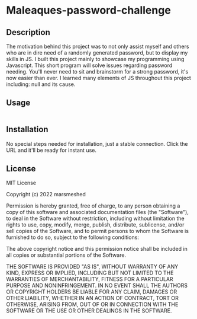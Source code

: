 # Maleaques-password-challenge

## Description
 The motivation behind this project was to not only assist myself and others who are in dire need of a randomly generated password, but to display my skills in JS.
 I built this project mainly to showcase my programming using Javascript. This short program will solve issues regarding password needing. You'll never need to sit and brainstorm for a strong password, it's now easier than ever. I learned many elements of JS throughout this project including: null and its cause.

## Usage
<img src="" alt="">

## Installation

No special steps needed for installation, just a stable connection. Click the URL and it'll be ready for instant use.


## License

MIT License

Copyright (c) 2022 marsmeshed

Permission is hereby granted, free of charge, to any person obtaining a copy
of this software and associated documentation files (the "Software"), to deal
in the Software without restriction, including without limitation the rights
to use, copy, modify, merge, publish, distribute, sublicense, and/or sell
copies of the Software, and to permit persons to whom the Software is
furnished to do so, subject to the following conditions:

The above copyright notice and this permission notice shall be included in all
copies or substantial portions of the Software.

THE SOFTWARE IS PROVIDED "AS IS", WITHOUT WARRANTY OF ANY KIND, EXPRESS OR
IMPLIED, INCLUDING BUT NOT LIMITED TO THE WARRANTIES OF MERCHANTABILITY,
FITNESS FOR A PARTICULAR PURPOSE AND NONINFRINGEMENT. IN NO EVENT SHALL THE
AUTHORS OR COPYRIGHT HOLDERS BE LIABLE FOR ANY CLAIM, DAMAGES OR OTHER
LIABILITY, WHETHER IN AN ACTION OF CONTRACT, TORT OR OTHERWISE, ARISING FROM,
OUT OF OR IN CONNECTION WITH THE SOFTWARE OR THE USE OR OTHER DEALINGS IN THE
SOFTWARE.
